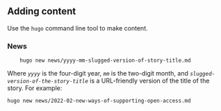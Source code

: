 ## Adding content

Use the `hugo` command line tool to make content.

### News

```
    hugo new news/yyyy-mm-slugged-version-of-story-title.md
```

Where _`yyyy`_ is the four-digit year, _`mm`_ is the two-digit month, and _`slugged-version-of-the-story-title`_ is a URL-friendly version of the title of the story. For example:

```
hugo new news/2022-02-new-ways-of-supporting-open-access.md
```

